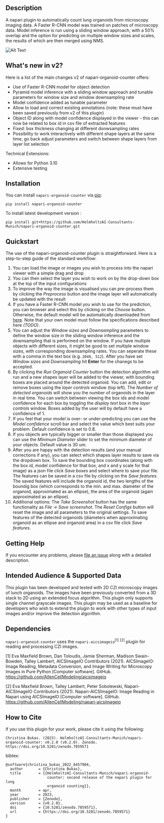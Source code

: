 ## Description

A napari plugin to automatically count lung organoids from microscopy imaging data. A Faster R-CNN model was trained on patches of microscopy data. Model inference is run using a sliding window approach, with a 50% overlap and the option for predicting on multiple window sizes and scales, the results of which are then merged using NMS.

![Alt Text](https://github.com/HelmholtzAI-Consultants-Munich/napari-organoid-counter/blob/main/readme-content/demo-plugin-v2.gif)

## What's new in v2?
Here is a list of the main changes v2 of napari-organoid-counter offers:
* Use of Faster R-CNN model for object detection 
* Pyramid model inference with a sliding window approach and tunable parameters for window size and window downsampling rate
* Model confidence added as tunable parameter
* Allow to load and correct existing annotations (note: these must have been saved previously from v2 of this plugin)
* Object ID along with model confidence displayed in the viewer - this can now be related to box id in csv file of extracted features
* _Fixed:_ box thickness changing at different donwsampling rates
* Possibility to work interactively with different shape layers at the same time, go back adjust parameters and switch between shape layers from layer list selection

Technical Extensions:
* Allows for Python 3.10
* Extensive testing

## Installation

You can install `napari-organoid-counter` via [pip](https://pypi.org/project/napari-organoid-counter/):

    pip install napari-organoid-counter


To install latest development version :

    pip install git+https://github.com/HelmholtzAI-Consultants-Munich/napari-organoid-counter.git
 

## Quickstart

The use of the napari-organoid-counter plugin is straightforward. Here is a step-to-step guide of the standard workflow:
1. You can load the image or images you wish to process into the napari viewer with a simple drag and drop
2. You can then select the layer you wish to work on by the drop-down box at the top of the input configurations
3. To improve the way the image is visualised you can pre-process them by clicking the _Preprocess_ button and the image layer will automatically be updated with the result
4. If you have a Faster R-CNN model you wish to use for the prediction, you can browser and select this by clicking on the _Choose_ button. Otherwise, the default model will be automatically downloaded from [here](https://zenodo.org/record/7708763#.ZDe6pS8Rpqs). Note that your own model must follow the specifications described here _(TODO)_.
5. You can adjust the _Window sizes_ and _Downsampling_ parameters to define the window size in the sliding window inference and the downsampling that is performed on the window. If you have multiple objects with different sizes, it might be good to set multiple window sizes, with corresponding downsampling rates. You can seperate these with a comma in the text box (e.g. ```2048, 512```). After you have set _Window sizes_ and _Downsampling_ hit **Enter** for the chanegs to be accepted.
6. By clicking the _Run Organoid Counter_ button the detection algorithm will run and a new shapes layer will be added to the viewer, with bounding boxes are placed around the detected organoid. You can add, edit or remove boxes using the _layer controls_ window (top left). The _Number of detected organoids_ will show you the number of organoids in the layer in real time. You can switch between viewing the box ids and model confidence for each box by toggling the _display text_ box in the _layer controls_ window. Boxes added by the user will by default have a confidence of 1.
7. If you feel that your model is over- or under-predicting you can use the _Model confidence_ scroll bar and select the value which best suits your problem. Default confidence is set to 0.8.
8. If you objects are typically bigger or smaller than those displayed you can use the _Minimum Diameter_ slider to set the minimum diameter of your objects. Default value is 30 um.
9. After you are happy with the detection results (and your manual corrections if any), you can select which shapes layer results to save via the dropdown box. To save the bounding box coordinates (along with the box id, model confidence for that box, and x and y scale for that image) as a json file click _Save boxes_ and select where to save your file. The features can be saved in a csv file by clicking on the _Save features_. The saved features will include the organoid id, the two lengths of the boundig box (which corresponds to the min. and max. diameter of the organoid, approximated as an ellipse), the area of the organoid (again approximated as an ellipse).
10. Additional options: The _Take Screenshot_ button has the same functionality as _File -> Save screenshot_. The _Reset Configs_ button will reset the image and all parameters to the original settings. To save features of the detected organoids (diameters when approximating organoid as an ellipse and organoid area) in a csv file click _Save features_. 


## Getting Help

If you encounter any problems, please [file an issue](https://github.com/HelmholtzAI-Consultants-Munich/napari-organoid-counter/issues) along with a detailed description.

## Intended Audience & Supported Data

This plugin has been developed and tested with 2D CZI microscopy images of lunch organoids. The images have been previously converted from a 3D stack to 2D using an extended focus algorithm. This plugin only supports single channel grayscale images. This plugin may be used as a baseline for developers who wish to extend the plugin to work with other types of input images and/or improve the detection algorithm. 

## Dependencies

```napari-organoid-counter``` uses the ```napari-aicsimageio```<sup>[1]</sup> <sup>[2]</sup> plugin for reading and processing CZI images.

[1] Eva Maxfield Brown, Dan Toloudis, Jamie Sherman, Madison Swain-Bowden, Talley Lambert, AICSImageIO Contributors (2021). AICSImageIO: Image Reading, Metadata Conversion, and Image Writing for Microscopy Images in Pure Python [Computer software]. GitHub. https://github.com/AllenCellModeling/aicsimageio

[2] Eva Maxfield Brown, Talley Lambert, Peter Sobolewski, Napari-AICSImageIO Contributors (2021). Napari-AICSImageIO: Image Reading in Napari using AICSImageIO [Computer software]. GitHub. https://github.com/AllenCellModeling/napari-aicsimageio

## How to Cite
If you use this plugin for your work, please cite it using the following:
```
Christina Bukas. (2023). HelmholtzAI-Consultants-Munich/napari-organoid-counter: v0.2.0 (v0.2.0). Zenodo. https://doi.org/10.5281/zenodo.7859571
```
bibtex:
```
@software{christina_bukas_2022_6457904,
  author       = {Christina Bukas},
  title        = {{HelmholtzAI-Consultants-Munich/napari-organoid- 
                   counter: second release of the napari plugin for lung
                   organoid counting}},
  month        = apr,
  year         = 2023,
  publisher    = {Zenodo},
  version      = {v0.2.0},
  doi          = {10.5281/zenodo.7859571},
  url          = {https://doi.org/10.5281/zenodo.7859571}
}
```


